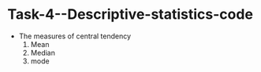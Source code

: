 # Task-4--Descriptive-statistics-code

- The measures of central tendency
  1. Mean
  2. Median
  3. mode
